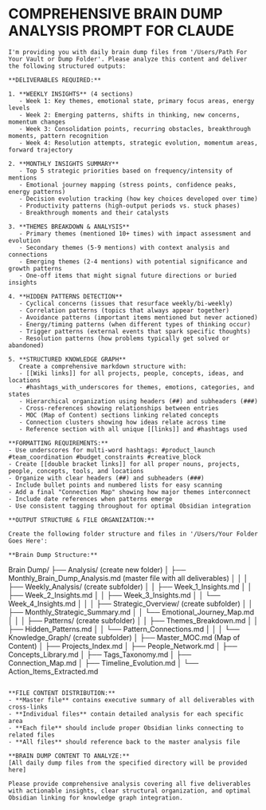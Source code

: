 # COMPREHENSIVE BRAIN DUMP ANALYSIS PROMPT FOR CLAUDE

```
I'm providing you with daily brain dump files from '/Users/Path For Your Vault or Dump Folder'. Please analyze this content and deliver the following structured outputs:

**DELIVERABLES REQUIRED:**

1. **WEEKLY INSIGHTS** (4 sections)
   - Week 1: Key themes, emotional state, primary focus areas, energy levels
   - Week 2: Emerging patterns, shifts in thinking, new concerns, momentum changes
   - Week 3: Consolidation points, recurring obstacles, breakthrough moments, pattern recognition
   - Week 4: Resolution attempts, strategic evolution, momentum areas, forward trajectory

2. **MONTHLY INSIGHTS SUMMARY**
   - Top 5 strategic priorities based on frequency/intensity of mentions
   - Emotional journey mapping (stress points, confidence peaks, energy patterns)
   - Decision evolution tracking (how key choices developed over time)
   - Productivity patterns (high-output periods vs. stuck phases)
   - Breakthrough moments and their catalysts

3. **THEMES BREAKDOWN & ANALYSIS**
   - Primary themes (mentioned 10+ times) with impact assessment and evolution
   - Secondary themes (5-9 mentions) with context analysis and connections
   - Emerging themes (2-4 mentions) with potential significance and growth patterns
   - One-off items that might signal future directions or buried insights

4. **HIDDEN PATTERNS DETECTION**
   - Cyclical concerns (issues that resurface weekly/bi-weekly)
   - Correlation patterns (topics that always appear together)
   - Avoidance patterns (important items mentioned but never actioned)
   - Energy/timing patterns (when different types of thinking occur)
   - Trigger patterns (external events that spark specific thoughts)
   - Resolution patterns (how problems typically get solved or abandoned)

5. **STRUCTURED KNOWLEDGE GRAPH**
   Create a comprehensive markdown structure with:
   - [[Wiki links]] for all projects, people, concepts, ideas, and locations
   - #hashtags_with_underscores for themes, emotions, categories, and states
   - Hierarchical organization using headers (##) and subheaders (###)
   - Cross-references showing relationships between entries
   - MOC (Map of Content) sections linking related concepts
   - Connection clusters showing how ideas relate across time
   - Reference section with all unique [[links]] and #hashtags used

**FORMATTING REQUIREMENTS:**
- Use underscores for multi-word hashtags: #product_launch #team_coordination #budget_constraints #creative_block
- Create [[double bracket links]] for all proper nouns, projects, people, concepts, tools, and locations
- Organize with clear headers (##) and subheaders (###)
- Include bullet points and numbered lists for easy scanning
- Add a final "Connection Map" showing how major themes interconnect
- Include date references when patterns emerge
- Use consistent tagging throughout for optimal Obsidian integration

**OUTPUT STRUCTURE & FILE ORGANIZATION:**

Create the following folder structure and files in '/Users/Your Folder Goes Here':

**Brain Dump Structure:**
```
Brain Dump/
├── Analysis/                                    (create new folder)
│   ├── Monthly_Brain_Dump_Analysis.md          (master file with all deliverables)
│   │
│   ├── Weekly_Analysis/                         (create subfolder)
│   │   ├── Week_1_Insights.md
│   │   ├── Week_2_Insights.md
│   │   ├── Week_3_Insights.md
│   │   └── Week_4_Insights.md
│   │
│   ├── Strategic_Overview/                      (create subfolder)
│   │   ├── Monthly_Strategic_Summary.md
│   │   └── Emotional_Journey_Map.md
│   │
│   ├── Patterns/                                (create subfolder)
│   │   ├── Themes_Breakdown.md
│   │   ├── Hidden_Patterns.md
│   │   └── Pattern_Connections.md
│   │
│   └── Knowledge_Graph/                         (create subfolder)
│       ├── Master_MOC.md                       (Map of Content)
│       ├── Projects_Index.md
│       ├── People_Network.md
│       ├── Concepts_Library.md
│       ├── Tags_Taxonomy.md
│       ├── Connection_Map.md
│       ├── Timeline_Evolution.md
│       └── Action_Items_Extracted.md
```

**FILE CONTENT DISTRIBUTION:**
- **Master file** contains executive summary of all deliverables with cross-links
- **Individual files** contain detailed analysis for each specific area
- **Each file** should include proper Obsidian links connecting to related files
- **All files** should reference back to the master analysis file

**BRAIN DUMP CONTENT TO ANALYZE:**
[All daily dump files from the specified directory will be provided here]

Please provide comprehensive analysis covering all five deliverables with actionable insights, clear structural organization, and optimal Obsidian linking for knowledge graph integration.
```